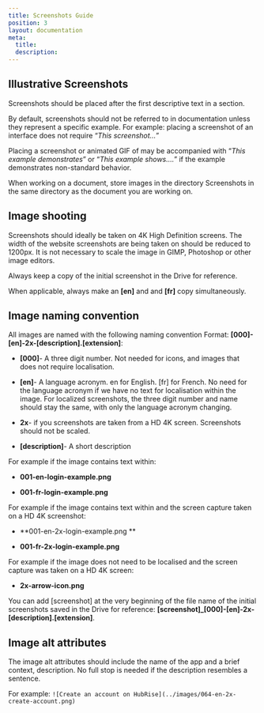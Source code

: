 ```yaml
---
title: Screenshots Guide
position: 3
layout: documentation
meta:
  title:
  description:
---
```


## Illustrative Screenshots

Screenshots should be placed after the first descriptive text in a section.

By default, screenshots should not be referred to in documentation unless they represent a specific example.  For example:  placing a screenshot of an interface does not require “*This screenshot…*”

Placing a screenshot or animated GIF of may be accompanied with “*This example demonstrates*” or “*This example shows….*” if the example demonstrates non-standard behavior.

When working on a document, store images in the directory Screenshots in the same directory as the document you are working on.  

## Image shooting

Screenshots should ideally be taken on 4K High Definition screens. The width of the website screenshots are being taken on should be reduced to 1200px. It is not necessary to scale the image in GIMP, Photoshop or other image editors.

Always keep a copy of the initial screenshot in the Drive for reference.

When applicable, always make an **[en]** and and **[fr]** copy simultaneously.

## Image naming convention

All images are named with the following naming convention Format: **[000]-[en]-2x-[description].[extension]**:

* **[000]**- A three digit number. Not needed for icons, and images that does not require localisation.

* **[en]**- A language acronym. en for English. [fr] for French. No need for the language acronym if we have no text for localisation within the image. For localized screenshots, the three digit number and name should stay the same, with only the language acronym changing.

* **2x**- if you screenshots are taken from a HD 4K screen. Screenshots should not be scaled.

* **[description]**- A short description

For example if the image contains text within:

* **001-en-login-example.png**

* **001-fr-login-example.png**

For example if the image contains text within and the screen capture taken on a HD 4K screenshot:

* **001-en-2x-login-example.png **

* **001-fr-2x-login-example.png**

For example if the image does not need to be localised and the screen capture was taken on a HD 4K screen:

* **2x-arrow-icon.png**

You can add [screenshot] at the very beginning of the file name of the initial screenshots saved in the Drive for reference: **[screenshot]_[000]-[en]-2x-[description].[extension]**. 

## Image alt attributes

The image alt attributes should include the name of the app and a brief context, description. No full stop is needed if the description resembles a sentence.  

For example: ```![Create an account on HubRise](../images/064-en-2x-create-account.png)```

